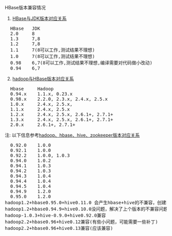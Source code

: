 HBase版本兼容情况

1. [HBase与JDK版本对应关系](http://hbase.apache.org/book.html#basic.prerequisites)
<pre>
  HBase   JDK
  2.0     8
  1.3     7,8
  1.2     7,8
  1.1     7(8可以工作,测试结果不理想)
  1.0     7(8可以工作,测试结果不理想)
  0.98    6,7(8可以工作,测试结果不理想,编译需要对代码做小改动)
  0.94    6,7
</pre>

2. [hadoop与HBase版本对应关系](http://hbase.apache.org/book.html#hadoop)
<pre>
  Hbase     Hadoop
  0.94.x    1.1.x, 0.23.x
  0.98.x    2.2.0, 2.3.x, 2.4.x, 2.5.x
  1.0.x     2.4.x, 2.5.x, 
  1.1.x     2.4.x, 2.5.x
  1.2.x     2.4.x, 2.5.x, 2.6.1+, 2.7.1+
  1.3.x     2.4.x, 2.5.x, 2.6.1+, 2.7.1+
  2.0.x     2.6.1+, 2.7.1+
</pre>
注: 以下信息参考[hadoop、hbase、hive、zookeeper版本对应关系](http://www.cnblogs.com/jingblogs/p/5500357.html)
<pre>
  0.92.0    1.0.0
  0.92.1    1.0.0
  0.92.2    1.0.0, 1.0.3
  0.94.0    1.0.2
  0.94.1    1.0.3
  0.94.2    1.0.3
  0.94.3    1.0.4
  0.94.4    1.0.4
  0.94.5    1.0.4
  0.94.9    1.2.0
  0.95.0    1.2.0
hadoop1.2+hbase0.95.0+hive0.11.0 会产生hbase+hive的不兼容，创建hive+hbase的关联表就会报pair对异常。
hadoop1.2+hbase0.94.9+hive0.10.0没问题，解决了上个版本的不兼容问题。
hadoop-1.0.3+hive-0.9.0+hive0.92.0兼容
hadoop2.2+hbase0.96+hive0.12兼容(有些小问题，可能需要一些补丁)
hadoop2.2+hbase0.96+hive0.13兼容(应该兼容)
</pre>

